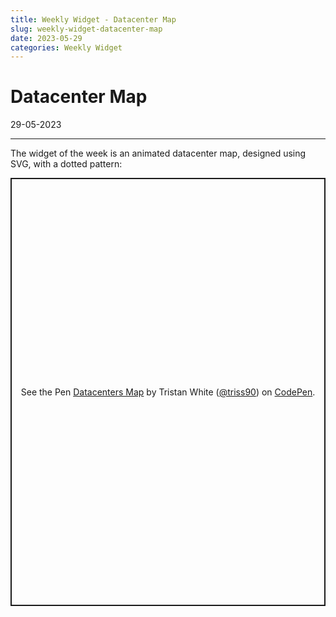 ```yaml
---
title: Weekly Widget - Datacenter Map
slug: weekly-widget-datacenter-map
date: 2023-05-29
categories: Weekly Widget
---
```


# Datacenter Map

<p class='timestamp'><time datetime='29-05-2023'>29-05-2023</time></p>
<hr>

The widget of the week is an animated datacenter map, designed using SVG, with a dotted pattern:

<p class="codepen" data-height="684.7109375" data-default-tab="result" data-slug-hash="LYzYEEB" data-user="triss90" data-token="0502593416aafb25b971cacf7f05f5c8" style="height: 684.7109375px; box-sizing: border-box; display: flex; align-items: center; justify-content: center; border: 2px solid; margin: 1em 0; padding: 1em;">
  <span>See the Pen <a href="https://codepen.io/triss90/pen/LYzYEEB/0502593416aafb25b971cacf7f05f5c8">
  Datacenters Map</a> by Tristan  White (<a href="https://codepen.io/triss90">@triss90</a>)
  on <a href="https://codepen.io">CodePen</a>.</span>
</p>
<script async src="https://cpwebassets.codepen.io/assets/embed/ei.js"></script>
